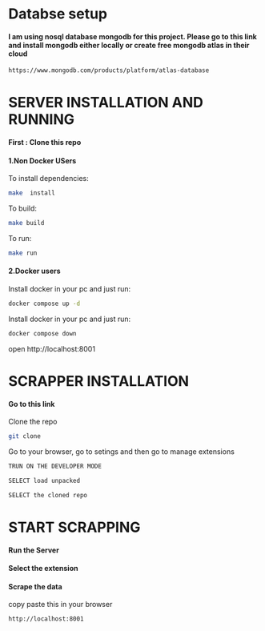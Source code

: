# Databse setup 

#### I am using nosql database mongodb for this project. Please go to this link and install mongodb either locally or create free mongodb atlas in their cloud

```sh
https://www.mongodb.com/products/platform/atlas-database
```


# SERVER INSTALLATION AND RUNNING

####  First : Clone this repo

#### 1.Non Docker USers

To install dependencies:
```sh
make  install
```

To build:
```sh
make build
```

To run:
```sh
make run
```

#### 2.Docker users

Install docker in your pc and just run:
```sh
docker compose up -d
```

Install docker in your pc and just run:
```sh
docker compose down
```

open http://localhost:8001


# SCRAPPER INSTALLATION ####

####  Go to this link

Clone the repo
```sh
git clone 
```

Go to your browser, go to setings and then go to manage extensions
```sh
TRUN ON THE DEVELOPER MODE 
```

```sh
SELECT load unpacked
```

```sh
SELECT the cloned repo
```


# START SCRAPPING 

####  Run the Server
####  Select the extension
####  Scrape the data

copy paste this in your browser
```sh
http://localhost:8001
```
